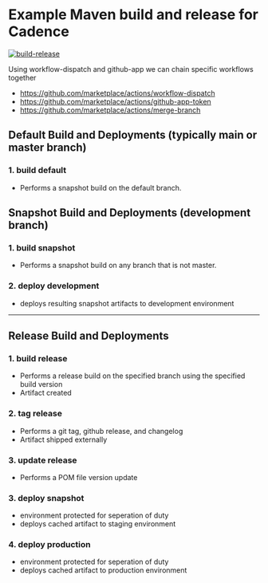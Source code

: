 
# Example Maven build and release for Cadence

[![build-release](https://github.com/casa-vega/maven-build/actions/workflows/build-release.yml/badge.svg)](https://github.com/casa-vega/maven-build/actions/workflows/build-release.yml)

Using workflow-dispatch and github-app we can chain specific workflows together

- https://github.com/marketplace/actions/workflow-dispatch
- https://github.com/marketplace/actions/github-app-token
- https://github.com/marketplace/actions/merge-branch


## Default Build and Deployments (typically main or master branch)

### 1. build default
- Performs a snapshot build on the default branch.

## Snapshot Build and Deployments (development branch)

### 1. build snapshot
- Performs a snapshot build on any branch that is not master.

### 2. deploy development
- deploys resulting snapshot artifacts to development environment

---

## Release Build and Deployments 

### 1. build release
- Performs a release build on the specified branch using the specified build version
- Artifact created

### 2. tag release
- Performs a git tag, github release, and changelog
- Artifact shipped externally

### 3. update release
- Performs a POM file version update

### 3. deploy snapshot
- environment protected for seperation of duty
- deploys cached artifact to staging environment

### 4. deploy production
- environment protected for seperation of duty
- deploys cached artifact to production environment

